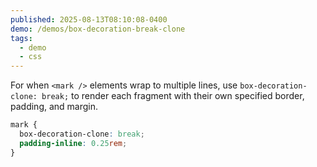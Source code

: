 ```yaml
---
published: 2025-08-13T08:10:08-0400
demo: /demos/box-decoration-break-clone
tags:
  - demo
  - css
---
```


For when `<mark />` elements wrap to multiple lines, use `box-decoration-clone: break;` to render each fragment with their own specified border, padding, and margin.

```css {2}
mark {
  box-decoration-clone: break;
  padding-inline: 0.25rem;
}
```
